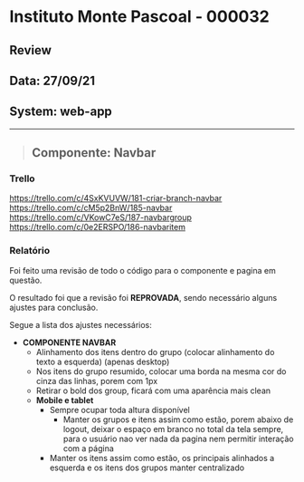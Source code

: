 # Instituto Monte Pascoal - 000032

## **Review**
## Data: 27/09/21
## System: web-app

***

> ## Componente: Navbar

### Trello
https://trello.com/c/4SxKVUVW/181-criar-branch-navbar  
https://trello.com/c/cM5p2BnW/185-navbar  
https://trello.com/c/VKowC7eS/187-navbargroup  
https://trello.com/c/0e2ERSPO/186-navbaritem  

### Relatório  
Foi feito uma revisão de todo o código para o componente e pagina em questão.  

<!-- O resultado foi que o componente foi **APROVADO** e o mesmo será movido para "Revisão Aprovada* e entrará em produção no proximo deploy.   -->

O resultado foi que a revisão foi **REPROVADA**, sendo necessário alguns ajustes para conclusão.

Segue a lista dos ajustes necessários:

- **COMPONENTE NAVBAR**
  - Alinhamento dos itens dentro do grupo (colocar alinhamento do texto a esquerda) (apenas desktop)
  - Nos itens do grupo resumido, colocar uma borda na mesma cor do cinza das linhas, porem com 1px  
  - Retirar o bold dos group, ficará com uma aparência mais clean
  - **Mobile e tablet**
    - Sempre ocupar toda altura disponível
      - Manter os grupos e itens assim como estão, porem abaixo de logout, deixar o espaço em branco no total da tela sempre, para o usuário nao ver nada da pagina nem permitir interação com a página
    - Manter os itens assim como estão, os principais alinhados a esquerda e os itens dos grupos manter centralizado